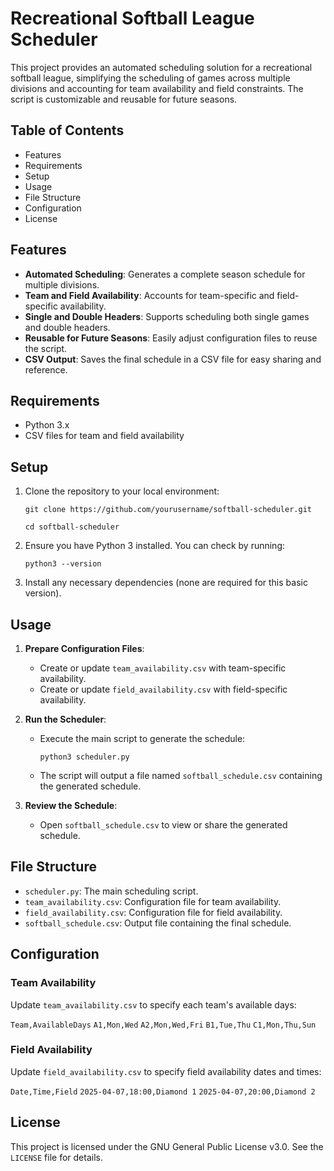Recreational Softball League Scheduler
======================================

This project provides an automated scheduling solution for a recreational softball league, simplifying the scheduling of games across multiple divisions and accounting for team availability and field constraints. The script is customizable and reusable for future seasons.

Table of Contents
-----------------

-   Features
-   Requirements
-   Setup
-   Usage
-   File Structure
-   Configuration
-   License

Features
--------

-   **Automated Scheduling**: Generates a complete season schedule for multiple divisions.
-   **Team and Field Availability**: Accounts for team-specific and field-specific availability.
-   **Single and Double Headers**: Supports scheduling both single games and double headers.
-   **Reusable for Future Seasons**: Easily adjust configuration files to reuse the script.
-   **CSV Output**: Saves the final schedule in a CSV file for easy sharing and reference.

Requirements
------------

-   Python 3.x
-   CSV files for team and field availability

Setup
-----

1.  Clone the repository to your local environment:

    `git clone https://github.com/yourusername/softball-scheduler.git`

    `cd softball-scheduler`

2.  Ensure you have Python 3 installed. You can check by running:

    `python3 --version`

3.  Install any necessary dependencies (none are required for this basic version).

Usage
-----

1.  **Prepare Configuration Files**:

    -   Create or update `team_availability.csv` with team-specific availability.
    -   Create or update `field_availability.csv` with field-specific availability.
2.  **Run the Scheduler**:

    -   Execute the main script to generate the schedule:

        `python3 scheduler.py`

    -   The script will output a file named `softball_schedule.csv` containing the generated schedule.

3.  **Review the Schedule**:

    -   Open `softball_schedule.csv` to view or share the generated schedule.

File Structure
--------------

-   `scheduler.py`: The main scheduling script.
-   `team_availability.csv`: Configuration file for team availability.
-   `field_availability.csv`: Configuration file for field availability.
-   `softball_schedule.csv`: Output file containing the final schedule.

Configuration
-------------

### Team Availability

Update `team_availability.csv` to specify each team's available days:

`Team,AvailableDays` `A1,Mon,Wed` `A2,Mon,Wed,Fri` `B1,Tue,Thu` `C1,Mon,Thu,Sun`

### Field Availability

Update `field_availability.csv` to specify field availability dates and times:

`Date,Time,Field` `2025-04-07,18:00,Diamond 1` `2025-04-07,20:00,Diamond 2`

License
-------

This project is licensed under the GNU General Public License v3.0. See the `LICENSE` file for details.
